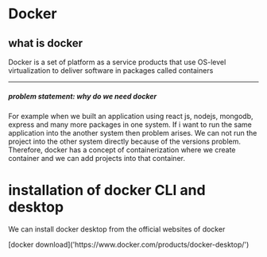 <h1>Docker</h1>
<h2>what is docker</h2>
<p>Docker is a set of platform as a service products that use OS-level virtualization to deliver software in packages called containers</p>

<hr>
<h5>problem statement: why do we need docker</h5>
<p>For example when we built an application using react js, nodejs, mongodb, express and many more packages in one system. If i want to run the same application into the another system then problem arises. We can not run the project into the other system directly because of the versions problem. Therefore, docker has a concept of containerization where we create container and we can add projects into that container. </p>

# installation of docker CLI and desktop
<p>We can install docker desktop from the official websites of docker</p>[docker download]('https://www.docker.com/products/docker-desktop/')
